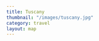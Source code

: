 ```yaml
---
title: Tuscany
thumbnail: "/images/tuscany.jpg"
category: travel
layout: map
---
```

<head>
  <script src="text/javascript" src="https://maps.googleapis.com/maps/api/js?key=AIzaSyBjiDtJdMbIB54fTQAPJV7bljadWrv0Jww" type="text/javascript"></script>
</head>

<body>
  <div id="map">
</div>
<script type="text/javascript">
    var locations = [['Bondi Beach', -33.890542, 151.274856, 4],['Coogee Beach', -33.923036, 151.259052, 5],['Cronulla Beach', -34.028249, 151.157507, 3],['Manly Beach', -33.80010128657071, 151.28747820854187, 2],['Maroubra Beach', -33.950198, 151.259302, 1]];

    var map = new google.maps.Map(document.getElementById('map'), {
      zoom: 10,
      center: new google.maps.LatLng(-33.92, 151.25),
      mapTypeId: google.maps.MapTypeId.ROADMAP
    });

    var infowindow = new google.maps.InfoWindow();

    var marker, i;

    for (i = 0; i < locations.length; i++) { 
      marker = new google.maps.Marker({
        position: new google.maps.LatLng(locations[i][1], locations[i][2]),
        map: map
      });

      google.maps.event.addListener(marker, 'click', (function(marker, i) {
        return function() {
          infowindow.setContent(locations[i][0]);
          infowindow.open(map, marker);
        }
      })(marker, i));
    }
  </script>
</body>
</html>
